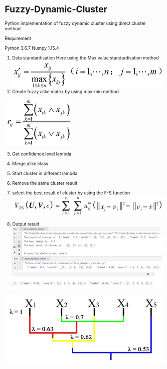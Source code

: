 # Fuzzy-Dynamic-Cluster
Python implementation of fuzzy dynamic cluster using direct cluster method

Requirement

Python 3.6.7     Numpy 1.15.4


1. Data standardisation
  Here using the Max value standardisation method
![p1](https://github.com/FlashZoom/Fuzzy-Dynamic-Cluster/blob/master/Picture/Max%20value%20standardisation%20method.png)
2. Create fuzzy alike matrix by using max-min method

![p2](https://github.com/FlashZoom/Fuzzy-Dynamic-Cluster/blob/master/Picture/Create%20fuzzy%20alike%20matrix.png)

3. Get confidence level lambda

4. Merge alike class

5. Start cluster in different lambda

6. Remove the same cluster result

7. select the best result of cluster by using the F-S function
![p3](https://github.com/FlashZoom/Fuzzy-Dynamic-Cluster/blob/master/Picture/F-S%20function.png)

8. Output result
![result2](https://github.com/FlashZoom/Fuzzy-Dynamic-Cluster/blob/master/Picture/result2.jpg)

![result1](https://github.com/FlashZoom/Fuzzy-Dynamic-Cluster/blob/master/Picture/result1.jpg)
